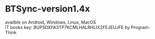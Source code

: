 # BTSync-version1.4x
availble on Android, Windows, Linux, MacOS<br/>
IT books key: BUPSDXFA3TP7KCMLHALRHLIX2FEJEUJFE    by Program-Think
